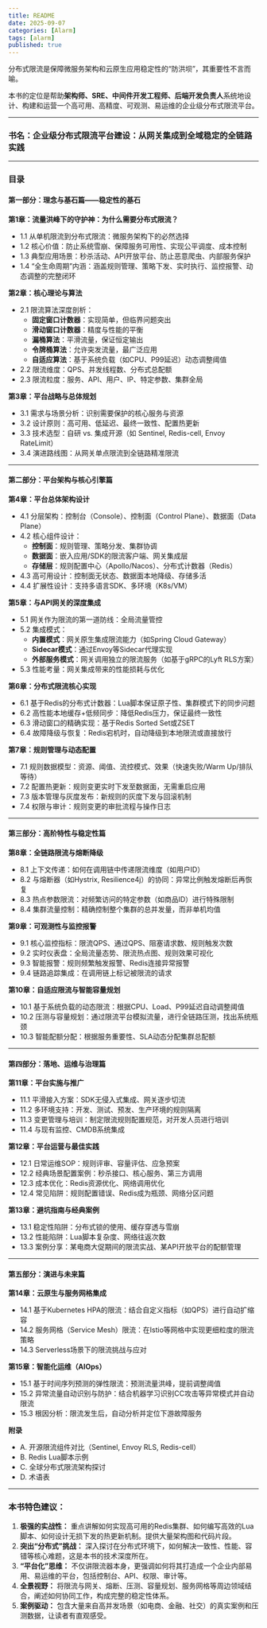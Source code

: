 ```yaml
---
title: README
date: 2025-09-07
categories: [Alarm]
tags: [alarm]
published: true
---
```


分布式限流是保障微服务架构和云原生应用稳定性的“防洪坝”，其重要性不言而喻。

本书的定位是帮助**架构师、SRE、中间件开发工程师、后端开发负责人**系统地设计、构建和运营一个高可用、高精度、可观测、易运维的企业级分布式限流平台。

---

### **书名：企业级分布式限流平台建设：从网关集成到全域稳定的全链路实践**

---

### **目录**

#### **第一部分：理念与基石篇——稳定性的基石**

**第1章：流量洪峰下的守护神：为什么需要分布式限流？**
*   1.1 从单机限流到分布式限流：微服务架构下的必然选择
*   1.2 核心价值：防止系统雪崩、保障服务可用性、实现公平调度、成本控制
*   1.3 典型应用场景：秒杀活动、API开放平台、防止恶意爬虫、内部服务保护
*   1.4 “全生命周期”内涵：涵盖规则管理、策略下发、实时执行、监控报警、动态调整的完整闭环

**第2章：核心理论与算法**
*   2.1 限流算法深度剖析：
    *   **固定窗口计数器**：实现简单，但临界问题突出
    *   **滑动窗口计数器**：精度与性能的平衡
    *   **漏桶算法**：平滑流量，保证恒定输出
    *   **令牌桶算法**：允许突发流量，最广泛应用
    *   **自适应算法**：基于系统负载（如CPU、P99延迟）动态调整阈值
*   2.2 限流维度：QPS、并发线程数、分布式总配额
*   2.3 限流粒度：服务、API、用户、IP、特定参数、集群全局

**第3章：平台战略与总体规划**
*   3.1 需求与场景分析：识别需要保护的核心服务与资源
*   3.2 设计原则：高可用、低延迟、最终一致性、配置热更新
*   3.3 技术选型：自研 vs. 集成开源（如 Sentinel, Redis-cell, Envoy RateLimit）
*   3.4 演进路线图：从网关单点限流到全链路精准限流

---

#### **第二部分：平台架构与核心引擎篇**

**第4章：平台总体架构设计**
*   4.1 分层架构：控制台（Console）、控制面（Control Plane）、数据面（Data Plane）
*   4.2 核心组件设计：
    *   **控制面**：规则管理、策略分发、集群协调
    *   **数据面**：嵌入应用/SDK的限流客户端、网关集成层
    *   **存储层**：规则配置中心（Apollo/Nacos）、分布式计数器（Redis）
*   4.3 高可用设计：控制面无状态、数据面本地降级、存储多活
*   4.4 扩展性设计：支持多语言SDK、多环境（K8s/VM）

**第5章：与API网关的深度集成**
*   5.1 网关作为限流的第一道防线：全局流量管控
*   5.2 集成模式：
    *   **内置模式**：网关原生集成限流能力（如Spring Cloud Gateway）
    *   **Sidecar模式**：通过Envoy等Sidecar代理实现
    *   **外部服务模式**：网关调用独立的限流服务（如基于gRPC的Lyft RLS方案）
*   5.3 性能考量：网关集成带来的性能损耗与优化

**第6章：分布式限流核心实现**
*   6.1 基于Redis的分布式计数器：Lua脚本保证原子性、集群模式下的同步问题
*   6.2 高性能本地缓存+低频同步：降低Redis压力，保证最终一致性
*   6.3 滑动窗口的精确实现：基于Redis Sorted Set或ZSET
*   6.4 故障降级与恢复：Redis宕机时，自动降级到本地限流或直接放行

**第7章：规则管理与动态配置**
*   7.1 规则数据模型：资源、阈值、流控模式、效果（快速失败/Warm Up/排队等待）
*   7.2 配置热更新：规则变更实时下发至数据面，无需重启应用
*   7.3 版本管理与灰度发布：新规则的灰度下发与回滚机制
*   7.4 权限与审计：规则变更的审批流程与操作日志

---

#### **第三部分：高阶特性与稳定性篇**

**第8章：全链路限流与熔断降级**
*   8.1 上下文传递：如何在调用链中传递限流维度（如用户ID）
*   8.2 与熔断器（如Hystrix, Resilience4j）的协同：异常比例触发熔断后再恢复
*   8.3 热点参数限流：对频繁访问的特定参数（如商品ID）进行特殊限制
*   8.4 集群流量控制：精确控制整个集群的总并发量，而非单机均值

**第9章：可观测性与监控报警**
*   9.1 核心监控指标：限流QPS、通过QPS、阻塞请求数、规则触发次数
*   9.2 实时仪表盘：全局流量态势、限流热点图、规则效果可视化
*   9.3 智能报警：规则频繁触发报警、Redis连接异常报警
*   9.4 链路追踪集成：在调用链上标记被限流的请求

**第10章：自适应限流与智能容量规划**
*   10.1 基于系统负载的动态限流：根据CPU、Load、P99延迟自动调整阈值
*   10.2 压测与容量规划：通过限流平台模拟流量，进行全链路压测，找出系统瓶颈
*   10.3 智能配额分配：根据服务重要性、SLA动态分配集群总配额

---

#### **第四部分：落地、运维与治理篇**

**第11章：平台实施与推广**
*   11.1 平滑接入方案：SDK无侵入式集成、网关逐步切流
*   11.2 多环境支持：开发、测试、预发、生产环境的规则隔离
*   11.3 变更管理与培训：制定限流规则配置规范，对开发人员进行培训
*   11.4 与现有监控、CMDB系统集成

**第12章：平台运营与最佳实践**
*   12.1 日常运维SOP：规则评审、容量评估、应急预案
*   12.2 经典场景配置案例：秒杀接口、核心服务、第三方调用
*   12.3 成本优化：Redis资源优化、网络调用优化
*   12.4 常见陷阱：规则配置错误、Redis成为瓶颈、网络分区问题

**第13章：避坑指南与经典案例**
*   13.1 稳定性陷阱：分布式锁的使用、缓存穿透与雪崩
*   13.2 性能陷阱：Lua脚本复杂度、网络往返次数
*   13.3 案例分享：某电商大促期间的限流实战、某API开放平台的配额管理

---

#### **第五部分：演进与未来篇**

**第14章：云原生与服务网格集成**
*   14.1 基于Kubernetes HPA的限流：结合自定义指标（如QPS）进行自动扩缩容
*   14.2 服务网格（Service Mesh）限流：在Istio等网格中实现更细粒度的限流策略
*   14.3  Serverless场景下的限流挑战与应对

**第15章：智能化运维（AIOps）**
*   15.1 基于时间序列预测的弹性限流：预测流量洪峰，提前调整阈值
*   15.2 异常流量自动识别与防护：结合机器学习识别CC攻击等异常模式并自动限流
*   15.3 根因分析：限流发生后，自动分析并定位下游故障服务

**附录**
*   A.  开源限流组件对比（Sentinel, Envoy RLS, Redis-cell）
*   B.  Redis Lua脚本示例
*   C.  全球分布式限流架构探讨
*   D.  术语表

---

### **本书特色建议：**

1.  **极强的实战性：** 重点讲解如何实现高可用的Redis集群、如何编写高效的Lua脚本、如何设计无损下发的热更新机制。提供大量架构图和代码片段。
2.  **突出“分布式”挑战：** 深入探讨在分布式环境下，如何解决一致性、性能、容错等核心难题，这是本书的技术深度所在。
3.  **“平台化”思维：** 不仅讲限流器本身，更强调如何将其打造成一个企业内部易用、易运维的平台，包括控制台、API、权限、审计等。
4.  **全景视野：** 将限流与网关、熔断、压测、容量规划、服务网格等周边领域结合，阐述如何协同工作，构成完整的稳定性体系。
5.  **案例驱动：** 包含大量来自高并发场景（如电商、金融、社交）的真实案例和压测数据，让读者有直观感受。
